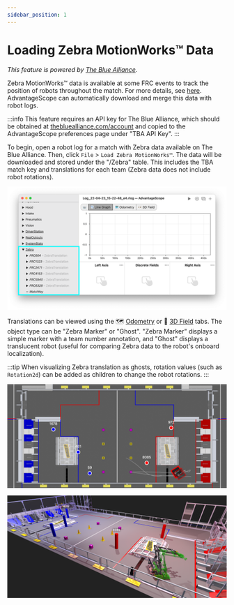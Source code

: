 ```yaml
---
sidebar_position: 1
---
```


# Loading Zebra MotionWorks™ Data

_This feature is powered by [The Blue Alliance](https://www.thebluealliance.com)._

Zebra MotionWorks™ data is available at some FRC events to track the position of robots throughout the match. For more details, see [here](https://www.firstinspires.org/robotics/frc/blog/2023-zebra-motionworks-for-first-robotics-competition-at-the-first-championship). AdvantageScope can automatically download and merge this data with robot logs.

:::info
This feature requires an API key for The Blue Alliance, which should be obtained at [thebluealliance.com/account](https://www.thebluealliance.com/account) and copied to the AdvantageScope preferences page under "TBA API Key".
:::

To begin, open a robot log for a match with Zebra data available on The Blue Alliance. Then, click `File` > `Load Zebra MotionWorks™`. The data will be downloaded and stored under the "/Zebra" table. This includes the TBA match key and translations for each team (Zebra data does not include robot rotations).

![Zebra fields](./img/zebra-1.png)

Translations can be viewed using the 🗺️ [Odometry](../tab-reference/odometry.md) or 👀 [3D Field](../tab-reference/3d-field.md) tabs. The object type can be "Zebra Marker" or "Ghost". "Zebra Marker" displays a simple marker with a team number annotation, and "Ghost" displays a translucent robot (useful for comparing Zebra data to the robot's onboard localization).

:::tip
When visualizing Zebra translation as ghosts, rotation values (such as `Rotation2d`) can be added as children to change the robot rotations.
:::

![Zebra data on odometry tab](./img/zebra-2.png)

![Zebra data on 3D field](./img/zebra-3.png)

